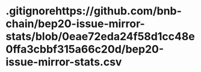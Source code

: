 # .gitignorehttps://github.com/bnb-chain/bep20-issue-mirror-stats/blob/0eae72eda24f58d1cc48e0ffa3cbbf315a66c20d/bep20-issue-mirror-stats.csv
